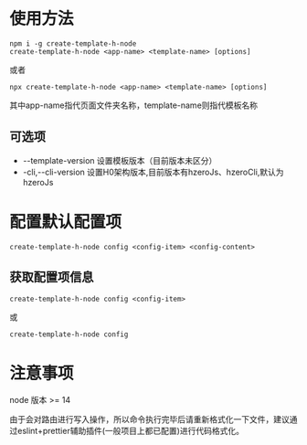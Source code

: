 # 使用方法

```shell
npm i -g create-template-h-node
create-template-h-node <app-name> <template-name> [options]
```

或者

```shell
npx create-template-h-node <app-name> <template-name> [options]
```

其中app-name指代页面文件夹名称，template-name则指代模板名称

## 可选项

- --template-version <string> 设置模板版本（目前版本未区分）
- -cli,--cli-version <string> 设置H0架构版本,目前版本有hzeroJs、hzeroCli,默认为hzeroJs

# 配置默认配置项

```shell
create-template-h-node config <config-item> <config-content>
```

## 获取配置项信息

```shell
create-template-h-node config <config-item>
```

或

```shell
create-template-h-node config
```

# 注意事项

node 版本 >= 14

由于会对路由进行写入操作，所以命令执行完毕后请重新格式化一下文件，建议通过eslint+prettier辅助插件(一般项目上都已配置)进行代码格式化。